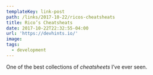 ```yaml
---
templateKey: link-post
path: /links/2017-10-22/ricos-cheatsheats
title: Rico’s Cheatsheats
date: 2017-10-22T22:32:55-04:00
url: 'https://devhints.io/'
image:
tags:
  - development
---
```

One of the best collections of _cheatsheets_ I’ve ever seen.
